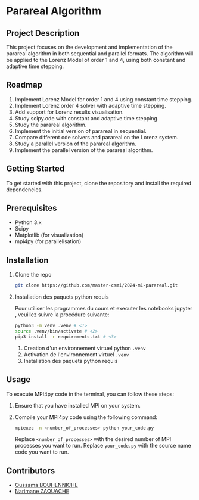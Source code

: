 # Parareal Algorithm

## Project Description
This project focuses on the development and implementation of the parareal algorithm in both sequential and parallel formats. The algorithm will be applied to the Lorenz Model of order 1 and 4, using both constant and adaptive time stepping.

## Roadmap
1. Implement Lorenz Model for order 1 and 4 using constant time stepping.
2. Implement Lorenz order 4 solver with adaptive time stepping.
3. Add support for Lorenz results visualisation.
4. Study scipy.ode with constant and adaptive time stepping.
5. Study the parareal algorithm.
6. Implement the initial version of parareal in sequential.
7. Compare different ode solvers and parareal on the Lorenz system.
8. Study a parallel version of the parareal algorithm.
9. Implement the parallel version of the parareal algorithm.

## Getting Started
To get started with this project, clone the repository and install the required dependencies.

## Prerequisites
- Python 3.x
- Scipy
- Matplotlib (for visualization)
- mpi4py (for parallelisation)

## Installation
1. Clone the repo
   ```sh
   git clone https://github.com/master-csmi/2024-m1-parareal.git
2. Installation des paquets python requis

   Pour utiliser les programmes du cours et executer les notebooks jupyter
   , veuillez suivre la procédure suivante:

   ```sh
   python3 -m venv .venv # <1>
   source .venv/bin/activate # <2>
   pip3 install -r requirements.txt # <3>
   ```

   1. Creation d'un environnement virtuel python `.venv`
   2. Activation de l'environnement virtuel `.venv`
   3. Installation des paquets python requis
   
## Usage
To execute MPI4py code in the terminal, you can follow these steps:

1. Ensure that you have installed MPI on your system.

2. Compile your MPI4py code using the following command:
   ```sh
   mpiexec -n <number_of_processes> python your_code.py
   ```
   Replace `<number_of_processes>` with the desired number of MPI processes you want to run.
   Replace `your_code.py` with the source name code you want to run.

## Contributors
- <a href="https://github.com/oussama-floor9" target="blank">Oussama BOUHENNICHE</a>
- <a href="https://github.com/zaouach" target="blank">Narimane ZAOUACHE</a>